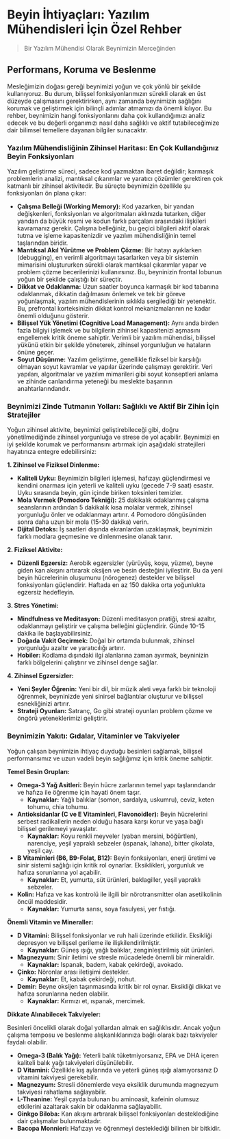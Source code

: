 # Beyin İhtiyaçları: Yazılım Mühendisleri İçin Özel Rehber

> Bir Yazılım Mühendisi Olarak Beynimizin Merceğinden

## Performans, Koruma ve Beslenme


Mesleğimizin doğası gereği beynimizi yoğun ve çok yönlü bir şekilde kullanıyoruz. Bu durum, bilişsel fonksiyonlarımızın sürekli olarak en üst düzeyde çalışmasını gerektirirken, aynı zamanda beynimizin sağlığını korumak ve geliştirmek için bilinçli adımlar atmamızı da önemli kılıyor. Bu rehber, beynimizin hangi fonksiyonlarını daha çok kullandığımızı analiz edecek ve bu değerli organımızı nasıl daha sağlıklı ve aktif tutabileceğimize dair bilimsel temellere dayanan bilgiler sunacaktır.

### Yazılım Mühendisliğinin Zihinsel Haritası: En Çok Kullandığınız Beyin Fonksiyonları

Yazılım geliştirme süreci, sadece kod yazmaktan ibaret değildir; karmaşık problemlerin analizi, mantıksal çıkarımlar ve yaratıcı çözümler gerektiren çok katmanlı bir zihinsel aktivitedir. Bu süreçte beynimizin özellikle şu fonksiyonları ön plana çıkar:

* **Çalışma Belleği (Working Memory):** Kod yazarken, bir yandan değişkenleri, fonksiyonları ve algoritmaları aklınızda tutarken, diğer yandan da büyük resmi ve kodun farklı parçaları arasındaki ilişkileri kavramanız gerekir. Çalışma belleğiniz, bu geçici bilgileri aktif olarak tutma ve işleme kapasitenizdir ve yazılım mühendisliğinin temel taşlarından biridir.
* **Mantıksal Akıl Yürütme ve Problem Çözme:** Bir hatayı ayıklarken (debugging), en verimli algoritmayı tasarlarken veya bir sistemin mimarisini oluştururken sürekli olarak mantıksal çıkarımlar yapar ve problem çözme becerilerinizi kullanırsınız. Bu, beyninizin frontal lobunun yoğun bir şekilde çalıştığı bir süreçtir.
* **Dikkat ve Odaklanma:** Uzun saatler boyunca karmaşık bir kod tabanına odaklanmak, dikkatin dağılmasını önlemek ve tek bir göreve yoğunlaşmak, yazılım mühendislerinin sıklıkla sergilediği bir yetenektir. Bu, prefrontal korteksinizin dikkat kontrol mekanizmalarının ne kadar önemli olduğunu gösterir.
* **Bilişsel Yük Yönetimi (Cognitive Load Management):** Aynı anda birden fazla bilgiyi işlemek ve bu bilgilerin zihinsel kapasitenizi aşmasını engellemek kritik öneme sahiptir. Verimli bir yazılım mühendisi, bilişsel yükünü etkin bir şekilde yöneterek, zihinsel yorgunluğun ve hataların önüne geçer.
* **Soyut Düşünme:** Yazılım geliştirme, genellikle fiziksel bir karşılığı olmayan soyut kavramlar ve yapılar üzerinde çalışmayı gerektirir. Veri yapıları, algoritmalar ve yazılım mimarileri gibi soyut konseptleri anlama ve zihinde canlandırma yeteneği bu meslekte başarının anahtarlarındandır.

### Beynimizi Zinde Tutmanın Yolları: Sağlıklı ve Aktif Bir Zihin İçin Stratejiler

Yoğun zihinsel aktivite, beynimizi geliştirebileceği gibi, doğru yönetilmediğinde zihinsel yorgunluğa ve strese de yol açabilir. Beynimizi en iyi şekilde korumak ve performansını artırmak için aşağıdaki stratejileri hayatınıza entegre edebilirsiniz:

**1. Zihinsel ve Fiziksel Dinlenme:**

* **Kaliteli Uyku:** Beynimizin bilgileri işlemesi, hafızayı güçlendirmesi ve kendini onarması için yeterli ve kaliteli uyku (gecede 7-9 saat) esastır. Uyku sırasında beyin, gün içinde biriken toksinleri temizler.
* **Mola Vermek (Pomodoro Tekniği):** 25 dakikalık odaklanmış çalışma seanslarının ardından 5 dakikalık kısa molalar vermek, zihinsel yorgunluğu önler ve odaklanmayı artırır. 4 Pomodoro döngüsünden sonra daha uzun bir mola (15-30 dakika) verin.
* **Dijital Detoks:** İş saatleri dışında ekranlardan uzaklaşmak, beynimizin  farklı modlara geçmesine ve dinlenmesine olanak tanır.

**2. Fiziksel Aktivite:**

* **Düzenli Egzersiz:** Aerobik egzersizler (yürüyüş, koşu, yüzme), beyne giden kan akışını artırarak oksijen ve besin desteğini iyileştirir. Bu da yeni beyin hücrelerinin oluşumunu (nörogenez) destekler ve bilişsel fonksiyonları güçlendirir. Haftada en az 150 dakika orta yoğunlukta egzersiz hedefleyin.

**3. Stres Yönetimi:**

* **Mindfulness ve Meditasyon:** Düzenli meditasyon pratiği, stresi azaltır, odaklanmayı geliştirir ve çalışma belleğini güçlendirir. Günde 10-15 dakika ile başlayabilirsiniz.
* **Doğada Vakit Geçirmek:** Doğal bir ortamda bulunmak, zihinsel yorgunluğu azaltır ve yaratıcılığı artırır.
* **Hobiler:** Kodlama dışındaki ilgi alanlarına zaman ayırmak, beyninizin farklı bölgelerini çalıştırır ve zihinsel denge sağlar.

**4. Zihinsel Egzersizler:**

* **Yeni Şeyler Öğrenin:** Yeni bir dil, bir müzik aleti veya farklı bir teknoloji öğrenmek, beyninizde yeni sinirsel bağlantılar oluşturur ve bilişsel esnekliğinizi artırır.
* **Strateji Oyunları:** Satranç, Go gibi strateji oyunları problem çözme ve öngörü yeteneklerimizi geliştirir.

### Beynimizin Yakıtı: Gıdalar, Vitaminler ve Takviyeler

Yoğun çalışan beynimizin ihtiyaç duyduğu besinleri sağlamak, bilişsel performansımız ve uzun vadeli beyin sağlığımız için kritik öneme sahiptir.

**Temel Besin Grupları:**

* **Omega-3 Yağ Asitleri:** Beyin hücre zarlarının temel yapı taşlarındandır ve hafıza ile öğrenme için hayati önem taşır.
    * **Kaynaklar:** Yağlı balıklar (somon, sardalya, uskumru), ceviz, keten tohumu, chia tohumu.
* **Antioksidanlar (C ve E Vitaminleri, Flavonoidler):** Beyin hücrelerini serbest radikallerin neden olduğu hasara karşı korur ve yaşa bağlı bilişsel gerilemeyi yavaşlatır.
    * **Kaynaklar:** Koyu renkli meyveler (yaban mersini, böğürtlen), narenciye, yeşil yapraklı sebzeler (ıspanak, lahana), bitter çikolata, yeşil çay.
* **B Vitaminleri (B6, B9-Folat, B12):** Beyin fonksiyonları, enerji üretimi ve sinir sistemi sağlığı için kritik rol oynarlar. Eksiklikleri, yorgunluk ve hafıza sorunlarına yol açabilir.
    * **Kaynaklar:** Et, yumurta, süt ürünleri, baklagiller, yeşil yapraklı sebzeler.
* **Kolin:** Hafıza ve kas kontrolü ile ilgili bir nörotransmitter olan asetilkolinin öncül maddesidir.
    * **Kaynaklar:** Yumurta sarısı, soya fasulyesi, yer fıstığı.

**Önemli Vitamin ve Mineraller:**

* **D Vitamini:** Bilişsel fonksiyonlar ve ruh hali üzerinde etkilidir. Eksikliği depresyon ve bilişsel gerileme ile ilişkilendirilmiştir.
    * **Kaynaklar:** Güneş ışığı, yağlı balıklar, zenginleştirilmiş süt ürünleri.
* **Magnezyum:** Sinir iletimi ve stresle mücadelede önemli bir mineraldir.
    * **Kaynaklar:** Ispanak, badem, kabak çekirdeği, avokado.
* **Çinko:** Nöronlar arası iletişimi destekler.
    * **Kaynaklar:** Et, kabak çekirdeği, nohut.
* **Demir:** Beyne oksijen taşınmasında kritik bir rol oynar. Eksikliği dikkat ve hafıza sorunlarına neden olabilir.
    * **Kaynaklar:** Kırmızı et, ıspanak, mercimek.

**Dikkate Alınabilecek Takviyeler:**

Besinleri öncelikli olarak doğal yollardan almak en sağlıklısıdır. Ancak yoğun çalışma temposu ve beslenme alışkanlıklarınıza bağlı olarak bazı takviyeler faydalı olabilir.

* **Omega-3 (Balık Yağı):** Yeterli balık tüketmiyorsanız, EPA ve DHA içeren kaliteli balık yağı takviyeleri düşünülebilir.
* **D Vitamini:** Özellikle kış aylarında ve yeterli güneş ışığı alamıyorsanız D vitamini takviyesi gerekebilir.
* **Magnezyum:** Stresli dönemlerde veya eksiklik durumunda magnezyum takviyesi rahatlama sağlayabilir.
* **L-Theanine:** Yeşil çayda bulunan bu aminoasit, kafeinin olumsuz etkilerini azaltarak sakin bir odaklanma sağlayabilir.
* **Ginkgo Biloba:** Kan akışını artırarak bilişsel fonksiyonları desteklediğine dair çalışmalar bulunmaktadır.
* **Bacopa Monnieri:** Hafızayı ve öğrenmeyi desteklediği bilinen bir bitkidir.
